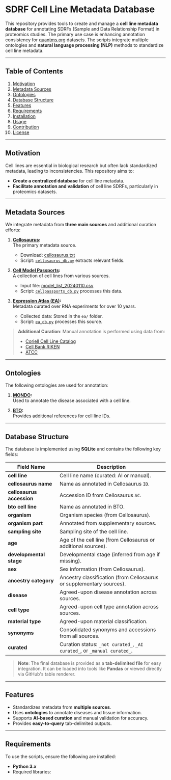 # SDRF Cell Line Metadata Database

This repository provides tools to create and manage a **cell line metadata database** for annotating SDRFs (Sample and Data Relationship Format) in proteomics studies. The primary use case is enhancing annotation consistency for [quantms.org](https://quantms.org) datasets. The scripts integrate multiple ontologies and **natural language processing (NLP)** methods to standardize cell line metadata.

---

## Table of Contents

1. [Motivation](#motivation)  
2. [Metadata Sources](#metadata-sources)  
3. [Ontologies](#ontologies)  
4. [Database Structure](#database-structure)  
5. [Features](#features)  
6. [Requirements](#requirements)  
7. [Installation](#installation)  
8. [Usage](#usage)  
9. [Contribution](#contribution)  
10. [License](#license)

---

## Motivation

Cell lines are essential in biological research but often lack standardized metadata, leading to inconsistencies. This repository aims to:

- **Create a centralized database** for cell line metadata.
- **Facilitate annotation and validation** of cell line SDRFs, particularly in proteomics datasets.

---

## Metadata Sources

We integrate metadata from **three main sources** and additional curation efforts:

1. **[Cellosaurus](https://web.expasy.org/cellosaurus/):**  
   The primary metadata source.  
   - Download: [cellosaurus.txt](https://ftp.expasy.org/databases/cellosaurus/cellosaurus.txt)  
   - Script: [`cellosaurus_db.py`](cellosaurus_db.py) extracts relevant fields.  

2. **[Cell Model Passports](https://cog.sanger.ac.uk/cmp):**  
   A collection of cell lines from various sources.  
   - Input file: [model_list_20240110.csv](cellpassports/model_list_20240110.csv)  
   - Script: [`cellpassports_db.py`](cellpassports_db.py) processes this data.  

3. **[Expression Atlas (EA)](https://www.ebi.ac.uk/gxa):**  
   Metadata curated over RNA experiments for over 10 years.  
   - Collected data: Stored in the `ea/` folder.  
   - Script: [`ea_db.py`](ea_db.py) processes this source.  

> **Additional Curation**: Manual annotation is performed using data from:  
> - [Coriell Cell Line Catalog](https://www.coriell.org/)  
> - [Cell Bank RIKEN](https://cell.brc.riken.jp/en/)  
> - [ATCC](https://www.atcc.org/)

---

## Ontologies

The following ontologies are used for annotation:

1. **[MONDO](https://bioportal.bioontology.org/ontologies/MONDO):**  
   Used to annotate the disease associated with a cell line.

2. **[BTO](https://bioportal.bioontology.org/ontologies/BTO):**  
   Provides additional references for cell line IDs.

---

## Database Structure

The database is implemented using **SQLite** and contains the following key fields:

| Field Name              | Description                                                                 |
|-------------------------|-----------------------------------------------------------------------------|
| **cell line**           | Cell line name (curated: AI or manual).                                     |
| **cellosaurus name**    | Name as annotated in Cellosaurus `ID`.                                      |
| **cellosaurus accession** | Accession ID from Cellosaurus `AC`.                                       |
| **bto cell line**       | Name as annotated in BTO.                                                   |
| **organism**            | Organism species (from Cellosaurus).                                        |
| **organism part**       | Annotated from supplementary sources.                                       |
| **sampling site**       | Sampling site of the cell line.                                             |
| **age**                 | Age of the cell line (from Cellosaurus or additional sources).              |
| **developmental stage** | Developmental stage (inferred from age if missing).                        |
| **sex**                 | Sex information (from Cellosaurus).                                         |
| **ancestry category**   | Ancestry classification (from Cellosaurus or supplementary sources).        |
| **disease**             | Agreed-upon disease annotation across sources.                             |
| **cell type**           | Agreed-upon cell type annotation across sources.                           |
| **material type**       | Agreed-upon material classification.                                       |
| **synonyms**            | Consolidated synonyms and accessions from all sources.                     |
| **curated**             | Curation status: `_not curated_`, `_AI curated_`, or `_manual curated_`.    |

> **Note**: The final database is provided as a **tab-delimited file** for easy integration. It can be loaded into tools like **Pandas** or viewed directly via GitHub's table renderer.

---

## Features

- Standardizes metadata from **multiple sources**.
- Uses **ontologies** to annotate diseases and tissue information.
- Supports **AI-based curation** and manual validation for accuracy.
- Provides **easy-to-query** tab-delimited outputs.

---

## Requirements

To use the scripts, ensure the following are installed:

- **Python 3.x**
- Required libraries:  
